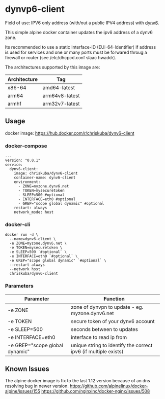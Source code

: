 # dynvp6-client

Field of use: IPV6 only address (with/out a public IPV4 address) with [dynv6](https://dynv6.com/).

This simple alpine docker container updates the ipv6 address of a dynv6 zone.

Its recommended to use a static Interface-ID (EUI-64-Identifier) if address is used for services and one or many ports must be forwared throug a firewall or router (see /etc/dhcpcd.conf slaac hwaddr).

The architectures supported by this image are:

| Architecture | Tag | 
| ------ | ------ |
| x86-64 | amd64-latest |
| arm64 | arm64v8-latest |
| armhf | arm32v7-latest |

## Usage

docker image: https://hub.docker.com/r/chriskuba/dynv6-client

### docker-compose
```
---
version: "0.0.1"
service:
  dynv6-client:
    image: chriskuba/dynv6-client
    container-name: dynv6-client
    environment:
      - ZONE=myzone.dynv6.net
      - TOKEN=mysecuretoken
      - SLEEP=500 #optional
      - INTERFACE=eth0 #optional
      - GREP="scope global dynamic" #optional
    restart: always
    network_mode: host
```

### docker-cli
```
docker run -d \
  --name=dynv6-client \
  -e ZONE=myzone.dynv6.net \
  -e TOKEN=mysecuretoken \
  -e SLEEP=500 `#optional` \
  -e INTERFACE=eth0 `#optional` \
  -e GREP="scope global dynamic" `#optional` \
  --restart always
  --network host
  chriskuba/dynv6-client
```

### Parameters
| Parameter | Function |
| ------ | ------ |
| -e ZONE | zone of dynvpn to update - eg. myzone.dynv6.net |
| -e TOKEN | secure token of your dynv6 account |
| -e SLEEP=500 | seconds between to updates |
| -e INTERFACE=eth0 | interface to read ip from |
| -e GREP="scope global dynamic" | unique string to identify the correct ipv6 (if multiple exists) |

## Known Issues
The alpine docker image is fix to the last 1.12 version because of an dns resolving bug in newer version.
https://github.com/alpinelinux/docker-alpine/issues/155
https://github.com/nginxinc/docker-nginx/issues/508